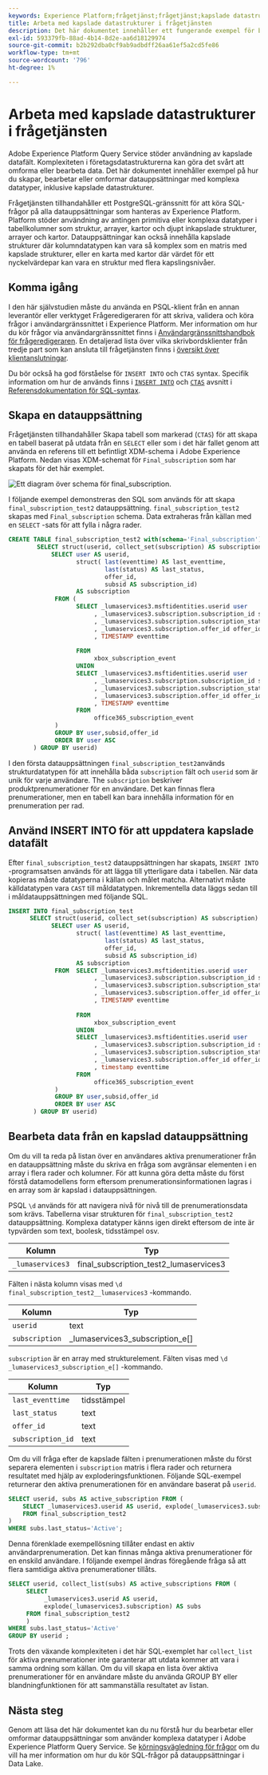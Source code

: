```yaml
---
keywords: Experience Platform;frågetjänst;frågetjänst;kapslade datastrukturer;kapslade data;
title: Arbeta med kapslade datastrukturer i frågetjänsten
description: Det här dokumentet innehåller ett fungerande exempel för bearbetning och omformning av kapslade datafält med hjälp av CTAS- och INSERT INTO-satser.
exl-id: 593379fb-88ad-4b14-8d2e-aa6d18129974
source-git-commit: b2b292dba0cf9ab9adbdff26aa61ef5a2cd5fe86
workflow-type: tm+mt
source-wordcount: '796'
ht-degree: 1%

---
```


# Arbeta med kapslade datastrukturer i frågetjänsten

Adobe Experience Platform Query Service stöder användning av kapslade datafält. Komplexiteten i företagsdatastrukturerna kan göra det svårt att omforma eller bearbeta data. Det här dokumentet innehåller exempel på hur du skapar, bearbetar eller omformar datauppsättningar med komplexa datatyper, inklusive kapslade datastrukturer.

Frågetjänsten tillhandahåller ett PostgreSQL-gränssnitt för att köra SQL-frågor på alla datauppsättningar som hanteras av Experience Platform. Platform stöder användning av antingen primitiva eller komplexa datatyper i tabellkolumner som struktur, arrayer, kartor och djupt inkapslade strukturer, arrayer och kartor. Datauppsättningar kan också innehålla kapslade strukturer där kolumndatatypen kan vara så komplex som en matris med kapslade strukturer, eller en karta med kartor där värdet för ett nyckelvärdepar kan vara en struktur med flera kapslingsnivåer.

## Komma igång

I den här självstudien måste du använda en PSQL-klient från en annan leverantör eller verktyget Frågeredigeraren för att skriva, validera och köra frågor i användargränssnittet i Experience Platform. Mer information om hur du kör frågor via användargränssnittet finns i [Användargränssnittshandbok för frågeredigeraren](../ui/user-guide.md). En detaljerad lista över vilka skrivbordsklienter från tredje part som kan ansluta till frågetjänsten finns i [översikt över klientanslutningar](../clients/overview.md).

Du bör också ha god förståelse för `INSERT INTO` och `CTAS` syntax. Specifik information om hur de används finns i [`INSERT INTO`](../sql/syntax.md#insert-into) och [`CTAS`](../sql/syntax.md#create-table-as-select) avsnitt i [Referensdokumentation för SQL-syntax](../sql/syntax.md).

## Skapa en datauppsättning

Frågetjänsten tillhandahåller Skapa tabell som markerad (`CTAS`) för att skapa en tabell baserat på utdata från en `SELECT` eller som i det här fallet genom att använda en referens till ett befintligt XDM-schema i Adobe Experience Platform. Nedan visas XDM-schemat för `Final_subscription` som har skapats för det här exemplet.

![Ett diagram över schema för final_subscription.](../images/best-practices/final-subscription-schema.png)

I följande exempel demonstreras den SQL som används för att skapa `final_subscription_test2` datauppsättning. `final_subscription_test2` skapas med `Final_subscription` schema. Data extraheras från källan med en `SELECT` -sats för att fylla i några rader.

```sql
CREATE TABLE final_subscription_test2 with(schema='Final_subscription') AS (
        SELECT struct(userid, collect_set(subscription) AS subscription) AS _lumaservices3 FROM(
            SELECT user AS userid,
                   struct( last(eventtime) AS last_eventtime,
                           last(status) AS last_status,
                           offer_id, 
                           subsid AS subscription_id)
                   AS subscription
             FROM (
                   SELECT _lumaservices3.msftidentities.userid user
                        , _lumaservices3.subscription.subscription_id subsid
                        , _lumaservices3.subscription.subscription_status status
                        , _lumaservices3.subscription.offer_id offer_id
                        , TIMESTAMP eventtime
 
                   FROM
                        xbox_subscription_event
                   UNION   
                   SELECT _lumaservices3.msftidentities.userid user
                        , _lumaservices3.subscription.subscription_id subsid
                        , _lumaservices3.subscription.subscription_status status
                        , _lumaservices3.subscription.offer_id offer_id
                        , TIMESTAMP eventtime
                   FROM
                        office365_subscription_event
             ) 
             GROUP BY user,subsid,offer_id
             ORDER BY user ASC
       ) GROUP BY userid)
```

I den första datauppsättningen `final_subscription_test2`används strukturdatatypen för att innehålla båda `subscription` fält och `userid` som är unik för varje användare. The `subscription` beskriver produktprenumerationer för en användare. Det kan finnas flera prenumerationer, men en tabell kan bara innehålla information för en prenumeration per rad.

## Använd INSERT INTO för att uppdatera kapslade datafält

Efter `final_subscription_test2` datauppsättningen har skapats, `INSERT INTO` -programsatsen används för att lägga till ytterligare data i tabellen. När data kopieras måste datatyperna i källan och målet matcha. Alternativt måste källdatatypen vara `CAST` till måldatatypen. Inkrementella data läggs sedan till i måldatauppsättningen med följande SQL.

```sql
INSERT INTO final_subscription_test
      SELECT struct(userid, collect_set(subscription) AS subscription) AS _lumaservices3 FROM(
            SELECT user AS userid,
                   struct( last(eventtime) AS last_eventtime,
                           last(status) AS last_status,
                           offer_id, 
                           subsid AS subscription_id)
                   AS subscription
             FROM  SELECT _lumaservices3.msftidentities.userid user
                        , _lumaservices3.subscription.subscription_id subsid
                        , _lumaservices3.subscription.subscription_status status
                        , _lumaservices3.subscription.offer_id offer_id
                        , TIMESTAMP eventtime
 
                   FROM
                        xbox_subscription_event
                   UNION   
                   SELECT _lumaservices3.msftidentities.userid user
                        , _lumaservices3.subscription.subscription_id subsid
                        , _lumaservices3.subscription.subscription_status status
                        , _lumaservices3.subscription.offer_id offer_id
                        , timestamp eventtime
                   FROM
                        office365_subscription_event
             ) 
             GROUP BY user,subsid,offer_id
             ORDER BY user ASC
       ) GROUP BY userid)
```

## Bearbeta data från en kapslad datauppsättning

Om du vill ta reda på listan över en användares aktiva prenumerationer från en datauppsättning måste du skriva en fråga som avgränsar elementen i en array i flera rader och kolumner. För att kunna göra detta måste du först förstå datamodellens form eftersom prenumerationsinformationen lagras i en array som är kapslad i datauppsättningen.

PSQL `\d` används för att navigera nivå för nivå till de prenumerationsdata som krävs. Tabellerna visar strukturen för `final_subscription_test2` datauppsättning. Komplexa datatyper känns igen direkt eftersom de inte är typvärden som text, boolesk, tidsstämpel osv.

| Kolumn | Typ |
|--------|-------|
| `_lumaservices3` | final_subscription_test2_lumaservices3 |

Fälten i nästa kolumn visas med `\d final_subscription_test2__lumaservices3` -kommando.

| Kolumn | Typ |
|---------|-------|
| `userid` | text |
| `subscription` | _lumaservices3_subscription_e[] |

`subscription` är en array med strukturelement. Fälten visas med `\d _lumaservices3_subscription_e[]` -kommando.

| Kolumn | Typ |
|---------|-------|
| `last_eventtime` | tidsstämpel |
| `last_status` | text |
| `offer_id` | text |
| `subscription_id` | text |

Om du vill fråga efter de kapslade fälten i prenumerationen måste du först separera elementen i `subscription` matris i flera rader och returnera resultatet med hjälp av exploderingsfunktionen. Följande SQL-exempel returnerar den aktiva prenumerationen för en användare baserat på `userid`.

```sql
SELECT userid, subs AS active_subscription FROM (
    SELECT _lumaservices3.userid AS userid, explode(_lumaservices3.subscription) AS subs 
    FROM final_subscription_test2
)
WHERE subs.last_status='Active';
```

Denna förenklade exempellösning tillåter endast en aktiv användarprenumeration. Det kan finnas många aktiva prenumerationer för en enskild användare. I följande exempel ändras föregående fråga så att flera samtidiga aktiva prenumerationer tillåts.

```sql
SELECT userid, collect_list(subs) AS active_subscriptions FROM (
     SELECT
          _lumaservices3.userid AS userid,
          explode(_lumaservices3.subscription) AS subs
     FROM final_subscription_test2
     )
WHERE subs.last_status='Active' 
GROUP BY userid ;
```

Trots den växande komplexiteten i det här SQL-exemplet har `collect_list` för aktiva prenumerationer inte garanterar att utdata kommer att vara i samma ordning som källan. Om du vill skapa en lista över aktiva prenumerationer för en användare måste du använda GROUP BY eller blandningfunktionen för att sammanställa resultatet av listan.

## Nästa steg

Genom att läsa det här dokumentet kan du nu förstå hur du bearbetar eller omformar datauppsättningar som använder komplexa datatyper i Adobe Experience Platform Query Service. Se [körningsvägledning för frågor](./writing-queries.md) om du vill ha mer information om hur du kör SQL-frågor på datauppsättningar i Data Lake.
